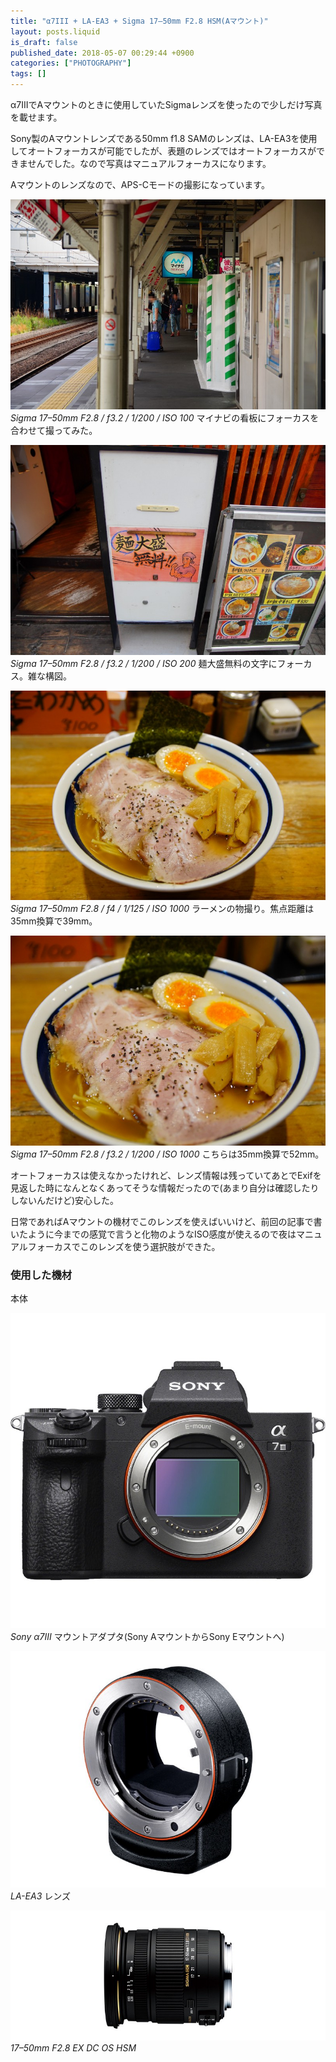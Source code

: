 ```yaml
---
title: "α7III + LA-EA3 + Sigma 17–50mm F2.8 HSM(Aマウント)"
layout: posts.liquid
is_draft: false
published_date: 2018-05-07 00:29:44 +0900
categories: ["PHOTOGRAPHY"]
tags: []
---
```


α7IIIでAマウントのときに使用していたSigmaレンズを使ったので少しだけ写真を載せます。

Sony製のAマウントレンズである50mm f1.8 SAMのレンズは、LA-EA3を使用してオートフォーカスが可能でしたが、表題のレンズではオートフォーカスができませんでした。なので写真はマニュアルフォーカスになります。

Aマウントのレンズなので、APS-Cモードの撮影になっています。

 ![](/public/images/2019/01/ff957-1uX38xgQ3N1Cw8B0kdh4fMg.jpeg)_Sigma 17–50mm F2.8 / f3.2 / 1/200 / ISO 100_
マイナビの看板にフォーカスを合わせて撮ってみた。

 ![](/public/images/2019/01/7f399-1Rd7nBdVpyZ865X8gj42nSw.jpeg)_Sigma 17–50mm F2.8 / f3.2 / 1/200 / ISO 200_
麺大盛無料の文字にフォーカス。雑な構図。

 ![](/public/images/2019/01/451fc-1SrRar13wz-o6MIGfNkYqwg.jpeg)_Sigma 17–50mm F2.8 / f4 / 1/125 / ISO 1000_
ラーメンの物撮り。焦点距離は35mm換算で39mm。

 ![](/public/images/2019/01/f8a51-1rP6RF_675GWs07fbrYQLbw.jpeg)_Sigma 17–50mm F2.8 / f3.2 / 1/200 / ISO 1000_
こちらは35mm換算で52mm。

オートフォーカスは使えなかったけれど、レンズ情報は残っていてあとでExifを見返した時になんとなくあってそうな情報だったので(あまり自分は確認したりしないんだけど)安心した。

日常であればAマウントの機材でこのレンズを使えばいいけど、前回の記事で書いたように今までの感覚で言うと化物のようなISO感度が使えるので夜はマニュアルフォーカスでこのレンズを使う選択肢ができた。

### 使用した機材
本体

![](/public/images/2019/01/2fe00-0Cc_rj-p8H5U6bkgf.jpg)
_Sony α7III_
マウントアダプタ(Sony AマウントからSony Eマウントへ)

 ![](/public/images/2019/01/f0d7f-0H86VchcvqmLhxXmj.jpg)_LA-EA3_
レンズ

 ![](/public/images/2019/01/9ddd1-079Xy7g3vAwR7tQFW.jpg)_17–50mm F2.8 EX DC OS HSM_

